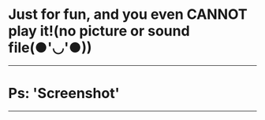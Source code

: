 # Just for fun, and you even CANNOT play it!(no picture or sound file(●'◡'●))<br>
------------------------------------------------------------------------------
# Ps: 'Screenshot'<br>
----------------
